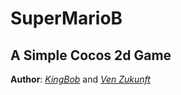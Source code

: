 # SuperMarioB
## A Simple Cocos 2d Game

 **Author**: *[KingBob](https://github.com/Klngbob)* and *[Ven Zukunft](github.com/PlusOrMinus)*